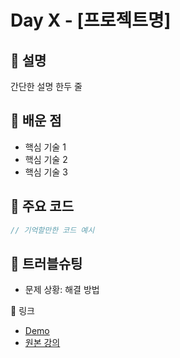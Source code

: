 # Day X - [프로젝트명]

## 📖 설명

간단한 설명 한두 줄

## 📌 배운 점

- 핵심 기술 1
- 핵심 기술 2
- 핵심 기술 3

## 🧩 주요 코드

```js
// 기억할만한 코드 예시
```

## 🐛 트러블슈팅

- 문제 상황: 해결 방법

🔗 링크

- [Demo]()
- [원본 강의]()
